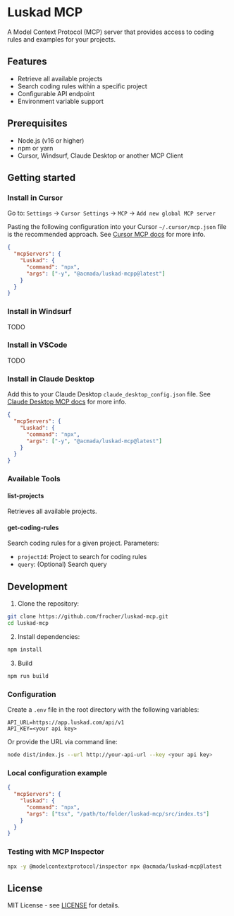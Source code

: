 # Luskad MCP

A Model Context Protocol (MCP) server that provides access to coding rules and examples for your projects.

## Features

- Retrieve all available projects
- Search coding rules within a specific project
- Configurable API endpoint
- Environment variable support

## Prerequisites

- Node.js (v16 or higher)
- npm or yarn
- Cursor, Windsurf, Claude Desktop or another MCP Client

## Getting started

### Install in Cursor

Go to: `Settings` -> `Cursor Settings` -> `MCP` -> `Add new global MCP server`

Pasting the following configuration into your Cursor `~/.cursor/mcp.json` file is the recommended approach. See [Cursor MCP docs](https://docs.cursor.com/context/model-context-protocol) for more info.

```json
{
  "mcpServers": {
    "Luskad": {
      "command": "npx",
      "args": ["-y", "@acmada/luskad-mcpp@latest"]
    }
  }
}
```

### Install in Windsurf

TODO

### Install in VSCode

TODO

### Install in Claude Desktop

Add this to your Claude Desktop `claude_desktop_config.json` file. See [Claude Desktop MCP docs](https://modelcontextprotocol.io/quickstart/user) for more info.

```json
{
  "mcpServers": {
    "Luskad": {
      "command": "npx",
      "args": ["-y", "@acmada/luskad-mcp@latest"]
    }
  }
}
```

### Available Tools

#### list-projects
Retrieves all available projects.

#### get-coding-rules
Search coding rules for a given project. Parameters:
- `projectId`: Project to search for coding rules
- `query`: (Optional) Search query



## Development

1. Clone the repository:
```bash
git clone https://github.com/frocher/luskad-mcp.git
cd luskad-mcp
```

2. Install dependencies:
```bash
npm install
```

3. Build
```bash
npm run build
```

### Configuration

Create a `.env` file in the root directory with the following variables:
```env
API_URL=https://app.luskad.com/api/v1
API_KEY=<your api key>
```

Or provide the URL via command line:
```bash
node dist/index.js --url http://your-api-url --key <your api key>
```

### Local configuration example
```json
{
  "mcpServers": {
    "luskad": {
      "command": "npx",
      "args": ["tsx", "/path/to/folder/luskad-mcp/src/index.ts"]
    }
  }
}
```

### Testing with MCP Inspector

```bash
npx -y @modelcontextprotocol/inspector npx @acmada/luskad-mcp@latest
```


## License

MIT License - see [LICENSE](LICENSE) for details.